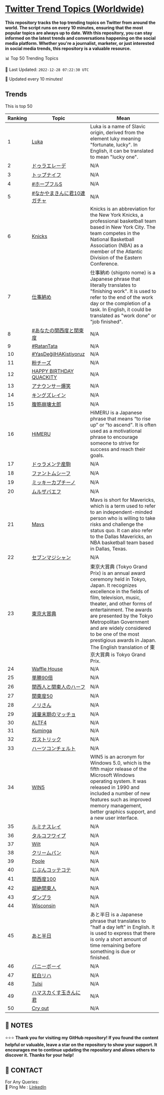 [Twitter Trend Topics (Worldwide)](https://github.com/ErcinDedeoglu/Twitter-Trend-Topics)
==========

**This repository tracks the top trending topics on Twitter from around the world. 
The script runs on every 10 minutes, ensuring that the most popular topics are always up to date. 
With this repository, you can stay informed on the latest trends and conversations happening on the social media platform. 
Whether you're a journalist, marketer, or just interested in social media trends, this repository is a valuable resource.**


📊 Top 50 Trending Topics

📆 Last Updated: `2022-12-28 07:22:30 UTC`

🔧 Updated every 10 minutes!


## Trends

This is top 50

| Ranking | Topic | Mean |
| ------- | ------------ | ------------ |
| 1 | [Luka](http://twitter.com/search?q=Luka) | Luka is a name of Slavic origin, derived from the element luky meaning "fortunate, lucky". In English, it can be translated to mean "lucky one". |
| 2 | [ドゥラエレーデ](http://twitter.com/search?q=%e3%83%89%e3%82%a5%e3%83%a9%e3%82%a8%e3%83%ac%e3%83%bc%e3%83%87) | N/A |
| 3 | [トップナイフ](http://twitter.com/search?q=%e3%83%88%e3%83%83%e3%83%97%e3%83%8a%e3%82%a4%e3%83%95) | N/A |
| 4 | [#ホープフルS](http://twitter.com/search?q=%23%e3%83%9b%e3%83%bc%e3%83%97%e3%83%95%e3%83%abS) | N/A |
| 5 | [#なかやまきんに君10連ガチャ](http://twitter.com/search?q=%23%e3%81%aa%e3%81%8b%e3%82%84%e3%81%be%e3%81%8d%e3%82%93%e3%81%ab%e5%90%9b10%e9%80%a3%e3%82%ac%e3%83%81%e3%83%a3) | N/A |
| 6 | [Knicks](http://twitter.com/search?q=Knicks) | Knicks is an abbreviation for the New York Knicks, a professional basketball team based in New York City. The team competes in the National Basketball Association (NBA) as a member of the Atlantic Division of the Eastern Conference. |
| 7 | [仕事納め](http://twitter.com/search?q=%e4%bb%95%e4%ba%8b%e7%b4%8d%e3%82%81) | 仕事納め (shigoto nome) is a Japanese phrase that literally translates to "finishing work". It is used to refer to the end of the work day or the completion of a task. In English, it could be translated as "work done" or "job finished". |
| 8 | [#あなたの関西度と関東度](http://twitter.com/search?q=%23%e3%81%82%e3%81%aa%e3%81%9f%e3%81%ae%e9%96%a2%e8%a5%bf%e5%ba%a6%e3%81%a8%e9%96%a2%e6%9d%b1%e5%ba%a6) | N/A |
| 9 | [#RatanTata](http://twitter.com/search?q=%23RatanTata) | N/A |
| 10 | [#YaşDeğilHAKistiyoruz](http://twitter.com/search?q=%23Ya%c5%9fDe%c4%9filHAKistiyoruz) | N/A |
| 11 | [粉チーズ](http://twitter.com/search?q=%e7%b2%89%e3%83%81%e3%83%bc%e3%82%ba) | N/A |
| 12 | [HAPPY BIRTHDAY QUACKITY](http://twitter.com/search?q=HAPPY+BIRTHDAY+QUACKITY) | N/A |
| 13 | [アナウンサー爆笑](http://twitter.com/search?q=%e3%82%a2%e3%83%8a%e3%82%a6%e3%83%b3%e3%82%b5%e3%83%bc%e7%88%86%e7%ac%91) | N/A |
| 14 | [キングズレイン](http://twitter.com/search?q=%e3%82%ad%e3%83%b3%e3%82%b0%e3%82%ba%e3%83%ac%e3%82%a4%e3%83%b3) | N/A |
| 15 | [腹筋崩壊太郎](http://twitter.com/search?q=%e8%85%b9%e7%ad%8b%e5%b4%a9%e5%a3%8a%e5%a4%aa%e9%83%8e) | N/A |
| 16 | [HiMERU](http://twitter.com/search?q=HiMERU) | HiMERU is a Japanese phrase that means “to rise up” or “to ascend”. It is often used as a motivational phrase to encourage someone to strive for success and reach their goals. |
| 17 | [ドゥラメンテ産駒](http://twitter.com/search?q=%e3%83%89%e3%82%a5%e3%83%a9%e3%83%a1%e3%83%b3%e3%83%86%e7%94%a3%e9%a7%92) | N/A |
| 18 | [ファントムシーフ](http://twitter.com/search?q=%e3%83%95%e3%82%a1%e3%83%b3%e3%83%88%e3%83%a0%e3%82%b7%e3%83%bc%e3%83%95) | N/A |
| 19 | [ミッキーカプチーノ](http://twitter.com/search?q=%e3%83%9f%e3%83%83%e3%82%ad%e3%83%bc%e3%82%ab%e3%83%97%e3%83%81%e3%83%bc%e3%83%8e) | N/A |
| 20 | [ムルザバエフ](http://twitter.com/search?q=%e3%83%a0%e3%83%ab%e3%82%b6%e3%83%90%e3%82%a8%e3%83%95) | N/A |
| 21 | [Mavs](http://twitter.com/search?q=Mavs) | Mavs is short for Mavericks, which is a term used to refer to an independent-minded person who is willing to take risks and challenge the status quo. It can also refer to the Dallas Mavericks, an NBA basketball team based in Dallas, Texas. |
| 22 | [セブンマジシャン](http://twitter.com/search?q=%e3%82%bb%e3%83%96%e3%83%b3%e3%83%9e%e3%82%b8%e3%82%b7%e3%83%a3%e3%83%b3) | N/A |
| 23 | [東京大賞典](http://twitter.com/search?q=%e6%9d%b1%e4%ba%ac%e5%a4%a7%e8%b3%9e%e5%85%b8) | 東京大賞典 (Tokyo Grand Prix) is an annual award ceremony held in Tokyo, Japan. It recognizes excellence in the fields of film, television, music, theater, and other forms of entertainment. The awards are presented by the Tokyo Metropolitan Government and are widely considered to be one of the most prestigious awards in Japan. The English translation of 東京大賞典 is Tokyo Grand Prix. |
| 24 | [Waffle House](http://twitter.com/search?q=Waffle+House) | N/A |
| 25 | [単勝90倍](http://twitter.com/search?q=%e5%8d%98%e5%8b%9d90%e5%80%8d) | N/A |
| 26 | [関西人と関東人のハーフ](http://twitter.com/search?q=%e9%96%a2%e8%a5%bf%e4%ba%ba%e3%81%a8%e9%96%a2%e6%9d%b1%e4%ba%ba%e3%81%ae%e3%83%8f%e3%83%bc%e3%83%95) | N/A |
| 27 | [関東度50](http://twitter.com/search?q=%e9%96%a2%e6%9d%b1%e5%ba%a650) | N/A |
| 28 | [ノリさん](http://twitter.com/search?q=%e3%83%8e%e3%83%aa%e3%81%95%e3%82%93) | N/A |
| 29 | [減量末期のマッチョ](http://twitter.com/search?q=%e6%b8%9b%e9%87%8f%e6%9c%ab%e6%9c%9f%e3%81%ae%e3%83%9e%e3%83%83%e3%83%81%e3%83%a7) | N/A |
| 30 | [ALTF4](http://twitter.com/search?q=ALTF4) | N/A |
| 31 | [Kuminga](http://twitter.com/search?q=Kuminga) | N/A |
| 32 | [ガストリック](http://twitter.com/search?q=%e3%82%ac%e3%82%b9%e3%83%88%e3%83%aa%e3%83%83%e3%82%af) | N/A |
| 33 | [ハーツコンチェルト](http://twitter.com/search?q=%e3%83%8f%e3%83%bc%e3%83%84%e3%82%b3%e3%83%b3%e3%83%81%e3%82%a7%e3%83%ab%e3%83%88) | N/A |
| 34 | [WIN5](http://twitter.com/search?q=WIN5) | WIN5 is an acronym for Windows 5.0, which is the fifth major release of the Microsoft Windows operating system. It was released in 1990 and included a number of new features such as improved memory management, better graphics support, and a new user interface. |
| 35 | [ルミナスレイ](http://twitter.com/search?q=%e3%83%ab%e3%83%9f%e3%83%8a%e3%82%b9%e3%83%ac%e3%82%a4) | N/A |
| 36 | [タルコフワイプ](http://twitter.com/search?q=%e3%82%bf%e3%83%ab%e3%82%b3%e3%83%95%e3%83%af%e3%82%a4%e3%83%97) | N/A |
| 37 | [Wilt](http://twitter.com/search?q=Wilt) | N/A |
| 38 | [クリームパン](http://twitter.com/search?q=%e3%82%af%e3%83%aa%e3%83%bc%e3%83%a0%e3%83%91%e3%83%b3) | N/A |
| 39 | [Poole](http://twitter.com/search?q=Poole) | N/A |
| 40 | [じぶんコッテコテ](http://twitter.com/search?q=%e3%81%98%e3%81%b6%e3%82%93%e3%82%b3%e3%83%83%e3%83%86%e3%82%b3%e3%83%86) | N/A |
| 41 | [関西度100](http://twitter.com/search?q=%e9%96%a2%e8%a5%bf%e5%ba%a6100) | N/A |
| 42 | [超絶関東人](http://twitter.com/search?q=%e8%b6%85%e7%b5%b6%e9%96%a2%e6%9d%b1%e4%ba%ba) | N/A |
| 43 | [ダンプラ](http://twitter.com/search?q=%e3%83%80%e3%83%b3%e3%83%97%e3%83%a9) | N/A |
| 44 | [Wisconsin](http://twitter.com/search?q=Wisconsin) | N/A |
| 45 | [あと半日](http://twitter.com/search?q=%e3%81%82%e3%81%a8%e5%8d%8a%e6%97%a5) | あと半日 is a Japanese phrase that translates to "half a day left" in English. It is used to express that there is only a short amount of time remaining before something is due or finished. |
| 46 | [バニーボーイ](http://twitter.com/search?q=%e3%83%90%e3%83%8b%e3%83%bc%e3%83%9c%e3%83%bc%e3%82%a4) | N/A |
| 47 | [紅白リハ](http://twitter.com/search?q=%e7%b4%85%e7%99%bd%e3%83%aa%e3%83%8f) | N/A |
| 48 | [Tulsi](http://twitter.com/search?q=Tulsi) | N/A |
| 49 | [ハマスカくす玉きんに君](http://twitter.com/search?q=%e3%83%8f%e3%83%9e%e3%82%b9%e3%82%ab%e3%81%8f%e3%81%99%e7%8e%89%e3%81%8d%e3%82%93%e3%81%ab%e5%90%9b) | N/A |
| 50 | [Cry out](http://twitter.com/search?q=Cry+out) | N/A |




## 📝 NOTES

⭐⭐⭐ **Thank you for visiting my GitHub repository! If you found the content helpful or valuable, leave a star on the repository to show your support. It encourages me to continue updating the repository and allows others to discover it. Thanks for your help!**

## 📨 CONTACT

 For Any Queries:  
            🏓 Ping Me : [LinkedIn](https://www.linkedin.com/in/ercindedeoglu/)
